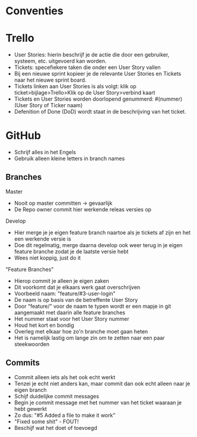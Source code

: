 # Conventies
# Trello

 - User Stories: hierin beschrijf je de actie die door een gebruiker, systeem, etc. uitgevoerd kan worden. 
 - Tickets: specefiekere taken die onder een User Story vallen
 - Bij een nieuwe sprint kopieer je de relevante User Stories en Tickets naar het nieuwe sprint board. 
 - Tickets linken aan User Stories is als volgt: klik op ticket>bijlage>Trello>Klik op de User Story>verbind kaart
 - Tickets en User Stories worden doorlopend genummerd: #(nummer) (User Story of Ticker naam)
 - Defenition of Done (DoD) wordt staat in de beschrijving van het ticket.

# GitHub

 - Schrijf alles in het Engels
 - Gebruik alleen kleine letters in branch names

## Branches

Master

 - Nooit op master committen -> gevaarlijk 
 - De Repo owner commit hier werkende releas versies op

Develop

 - Hier merge je je eigen feature branch naartoe als je tickets af zijn en het een werkende versie is
 - Doe dit regelmatig, merge daarna develop ook weer terug in je eigen feature branche zodat je de laatste versie hebt
 - Wees niet koppig, just do it

"Feature Branches"

 - Hierop commit je alleen je eigen zaken
 - Dit voorkomt dat je elkaars werk gaat overschrijven
 - Voorbeeld naam: "feature/#3-user-login"
 - De naam is op basis van de betreffente User Story
 - Door "feature/" voor de naam te typen wordt er een mapje in git aangemaakt met daarin alle feature branches
 - Het nummer staat voor het User Story nummer 
 - Houd het kort en bondig
 - Overleg met elkaar hoe zo'n branche moet gaan heten
 - Het is namelijk lastig om lange zin om te zetten naar een paar steekwoorden


## Commits

 - Commit alleen iets als het ook echt werkt
 - Tenzei je echt niet anders kan, maar commit dan ook echt alleen naar je eigen branch
 - Schijf duidelijke commit messages
 - Begin je commit message met het nummer van het ticket waaraan je hebt gewerkt
 - Zo dus: "#5 Added a file to make it work"
 - "Fixed some shit" - FOUT!
 - Beschijf wat het doet of toevoegd